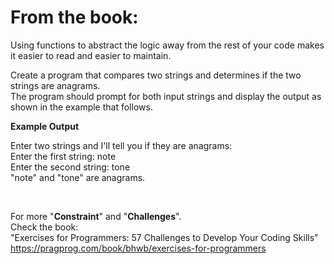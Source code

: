
# From the book:  
  
Using functions to abstract the logic away from the rest of your code makes it easier to read and easier to maintain.

Create a program that compares two strings and determines if the two strings are anagrams.  
The program should prompt for both input strings and display the output as shown in the example that follows.

**Example Output**  
Enter two strings and I'll tell you if they are anagrams:  Enter the first string: note  
Enter the second string: tone  "note" and "tone" are anagrams.     
  
<br />  
    
For more "**Constraint**" and "**Challenges**".  
Check the book:  
"Exercises for Programmers: 57 Challenges to Develop Your Coding Skills"  
https://pragprog.com/book/bhwb/exercises-for-programmers
